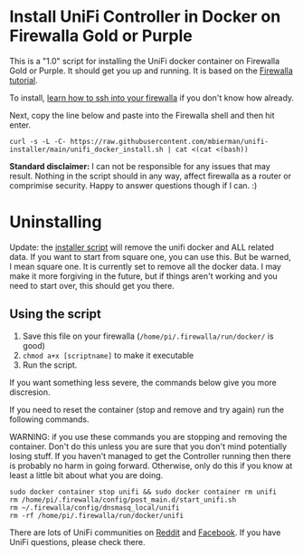# Install UniFi Controller in Docker on Firewalla Gold or Purple

This is a "1.0" script for installing the UniFi docker container on Firewalla Gold or Purple. It should get you up and running. It is based on the [Firewalla tutorial](https://help.firewalla.com/hc/en-us/articles/360053441074-Guide-How-to-run-UniFi-Controller-on-the-Firewalla-Gold-or-Purple-).

To install, [learn how to ssh into your firewalla](https://help.firewalla.com/hc/en-us/articles/115004397274-How-to-access-Firewalla-using-SSH-) if you don't know how already.

Next, copy the line below and paste into the Firewalla shell and then hit enter. 

 ```
 curl -s -L -C- https://raw.githubusercontent.com/mbierman/unifi-installer/main/unifi_docker_install.sh | cat <(cat <(bash))
```

**Standard disclaimer:** I can not be responsible for any issues that may result. Nothing in the script should in any way, affect firewalla as a router or comprimise security. Happy to answer questions though if I can. :)

# Uninstalling

Update: the [installer script](https://raw.githubusercontent.com/mbierman/unifi-installer/main/unifi-uninstall.sh) will remove the unifi docker and ALL related data. If you want to start from square one, you can use this. But be warned, I mean square one. It is currently set to remove all the docker data. I may make it more forgiving in the future, but if things aren't working and you need to start over, this should get you there.

## Using the script

1. Save this file on your firewalla (`/home/pi/.firewalla/run/docker/` is good)
1. `chmod a+x [scriptname]` to make it executable
2. Run the script. 


If you want something less severe, the commands below give you more discresion. 

If you need to reset the container (stop and remove and try again) run the following commands. 

WARNING: if you use these commands you are stopping and removing the container. Don't do this unless you are sure that you don't mind potentially losing stuff. If you haven't managed to get the Controller running then there is probably no harm in going forward. Otherwise, only do this if you know at least a little bit about what you are doing. 

```
sudo docker container stop unifi && sudo docker container rm unifi
rm /home/pi/.firewalla/config/post_main.d/start_unifi.sh
rm ~/.firewalla/config/dnsmasq_local/unifi
rm -rf /home/pi/.firewalla/run/docker/unifi
```

There are lots of UniFi communities on [Reddit](https://www.reddit.com/r/Ubiquiti/) and [Facebook](https://www.facebook.com/groups/586080611853291). If you have UniFi questions, please check there. 
